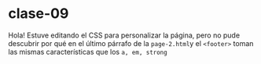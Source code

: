 # clase-09
Hola!
Estuve editando el CSS para personalizar la página, pero no pude descubrir por qué en el último párrafo de la `page-2.html`y el `<footer>` toman las mismas características que los `a, em, strong`
